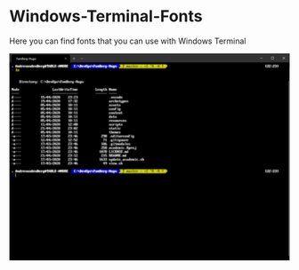 
# Windows-Terminal-Fonts

Here you can find fonts that you can use with Windows Terminal

![Retro](https://github.com/aavdberg/Windows-Terminal-Fonts/blob/master/images/retro_font_in_windows_terminal.png?raw=true)
